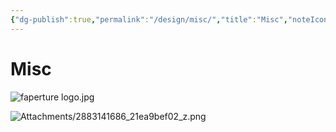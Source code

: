```yaml
---
{"dg-publish":true,"permalink":"/design/misc/","title":"Misc","noteIcon":""}
---
```



# Misc

![faperture logo.jpg](/img/user/Attachments/faperture%20logo.jpg)

![Attachments/2883141686_21ea9bef02_z.png](/img/user/Attachments/2883141686_21ea9bef02_z.png)
